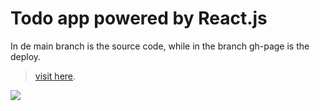 # Todo app powered by React.js
In de main branch is the source code, while in the branch gh-page is the deploy.

> [visit here](https://nicknamed19.github.io/React-ToDo/).


![](https://i.imgur.com/n1EpvEu.png)


